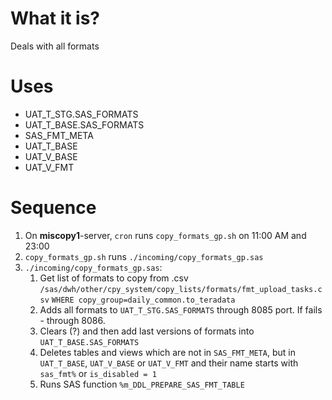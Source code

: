 #                  What it is?

Deals with all formats










#                  Uses

- UAT_T_STG.SAS_FORMATS
- UAT_T_BASE.SAS_FORMATS
- SAS_FMT_META
- UAT_T_BASE
- UAT_V_BASE
- UAT_V_FMT










#                  Sequence

1. On **miscopy1**-server, `cron` runs `copy_formats_gp.sh` on 11:00 AM and 23:00
2. `copy_formats_gp.sh` runs `./incoming/copy_formats_gp.sas`
3. `./incoming/copy_formats_gp.sas`:
	1. Get list of formats to copy from .csv `/sas/dwh/other/cpy_system/copy_lists/formats/fmt_upload_tasks.csv` `WHERE copy_group=daily_common.to_teradata`
	2. Adds all formats to `UAT_T_STG.SAS_FORMATS` through 8085 port. If fails - through 8086.
	3. Clears (?) and then add last versions of formats into `UAT_T_BASE.SAS_FORMATS`
	4. Deletes tables and views which are not in `SAS_FMT_META`, but in `UAT_T_BASE`, `UAT_V_BASE` or `UAT_V_FMT` and their name starts with `sas_fmt%` or `is_disabled = 1`
	5. Runs SAS function `%m_DDL_PREPARE_SAS_FMT_TABLE`